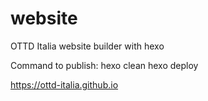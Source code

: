 # website
OTTD Italia website builder with hexo

Command to publish:
hexo clean
hexo deploy

https://ottd-italia.github.io
